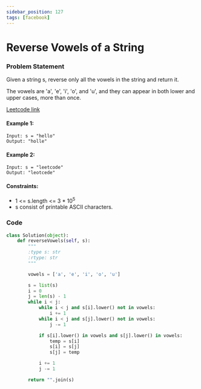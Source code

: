 ```yaml
---
sidebar_position: 127
tags: [facebook]
---
```


# Reverse Vowels of a String

### Problem Statement

Given a string s, reverse only all the vowels in the string and return it.

The vowels are 'a', 'e', 'i', 'o', and 'u', and they can appear in both lower and upper cases, more than once.

[Leetcode link](https://leetcode.com/problems/reverse-vowels-of-a-string)

#### Example 1:

```
Input: s = "hello"
Output: "holle"
```

#### Example 2:

```
Input: s = "leetcode"
Output: "leotcede"
```

#### Constraints:

- 1 <= s.length <= 3 \* 10<sup>5</sup>
- s consist of printable ASCII characters.

### Code

```python title="Python Code"
class Solution(object):
    def reverseVowels(self, s):
        """
        :type s: str
        :rtype: str
        """

        vowels = ['a', 'e', 'i', 'o', 'u']

        s = list(s)
        i = 0
        j = len(s) - 1
        while i < j:
            while i < j and s[i].lower() not in vowels:
                i += 1
            while i < j and s[j].lower() not in vowels:
                j -= 1

            if s[i].lower() in vowels and s[j].lower() in vowels:
                temp = s[i]
                s[i] = s[j]
                s[j] = temp

            i += 1
            j -= 1

        return "".join(s)

```
